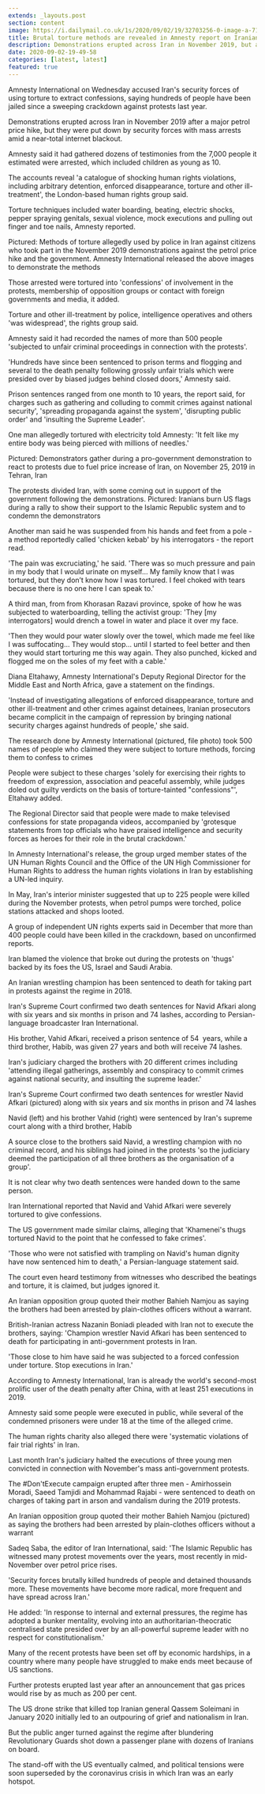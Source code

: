 ```yaml
---
extends: _layouts.post
section: content
image: https://i.dailymail.co.uk/1s/2020/09/02/19/32703256-0-image-a-71_1599071243786.jpg 
title: Brutal torture methods are revealed in Amnesty report on Iranian interrogation tactics 
description: Demonstrations erupted across Iran in November 2019, but arrested protesters were punished with brutal torture methods used to force confessions from them, Amnesty International has claimed. 
date: 2020-09-02-19-49-58 
categories: [latest, latest] 
featured: true 
--- 
```

Amnesty International on Wednesday accused Iran's security forces of using torture to extract confessions, saying hundreds of people have been jailed since a sweeping crackdown against protests last year.

Demonstrations erupted across Iran in November 2019 after a major petrol price hike, but they were put down by security forces with mass arrests amid a near-total internet blackout.

Amnesty said it had gathered dozens of testimonies from the 7,000 people it estimated were arrested, which included children as young as 10.

The accounts reveal 'a catalogue of shocking human rights violations, including arbitrary detention, enforced disappearance, torture and other ill-treatment', the London-based human rights group said.

Torture techniques included water boarding, beating, electric shocks, pepper spraying genitals, sexual violence, mock executions and pulling out finger and toe nails, Amnesty reported. 

Pictured: Methods of torture allegedly used by police in Iran against citizens who took part in the November 2019 demonstrations against the petrol price hike and the government. Amnesty International released the above images to demonstrate the methods

Those arrested were tortured into 'confessions' of involvement in the protests, membership of opposition groups or contact with foreign governments and media, it added.

Torture and other ill-treatment by police, intelligence operatives and others 'was widespread', the rights group said.

Amnesty said it had recorded the names of more than 500 people 'subjected to unfair criminal proceedings in connection with the protests'.

'Hundreds have since been sentenced to prison terms and flogging and several to the death penalty following grossly unfair trials which were presided over by biased judges behind closed doors,' Amnesty said.

Prison sentences ranged from one month to 10 years, the report said, for charges such as gathering and colluding to commit crimes against national security', 'spreading propaganda against the system', 'disrupting public order' and 'insulting the Supreme Leader'.

One man allegedly tortured with electricity told Amnesty: 'It felt like my entire body was being pierced with millions of needles.'

Pictured: Demonstrators gather during a pro-government demonstration to react to protests due to fuel price increase of Iran, on November 25, 2019 in Tehran, Iran

The protests divided Iran, with some coming out in support of the government following the demonstrations. Pictured: Iranians burn US flags during a rally to show their support to the Islamic Republic system and to condemn the demonstrators

Another man said he was suspended from his hands and feet from a pole - a method reportedly called 'chicken kebab' by his interrogators - the report read.

'The pain was excruciating,' he said. 'There was so much pressure and pain in my body that I would urinate on myself… My family know that I was tortured, but they don’t know how I was tortured. I feel choked with tears because there is no one here I can speak to.'

A third man, from from Khorasan Razavi province, spoke of how he was subjected to waterboarding, telling the activist group: 'They [my interrogators] would drench a towel in water and place it over my face.

'Then they would pour water slowly over the towel, which made me feel like I was suffocating… They would stop… until I started to feel better and then they would start torturing me this way again. They also punched, kicked and flogged me on the soles of my feet with a cable.' 

Diana Eltahawy, Amnesty International's Deputy Regional Director for the Middle East and North Africa, gave a statement on the findings. 

'Instead of investigating allegations of enforced disappearance, torture and other ill-treatment and other crimes against detainees, Iranian prosecutors became complicit in the campaign of repression by bringing national security charges against hundreds of people,' she said.

The research done by Amnesty International (pictured, file photo) took 500 names of people who claimed they were subject to torture methods, forcing them to confess to crimes

People were subject to these charges 'solely for exercising their rights to freedom of expression, association and peaceful assembly, while judges doled out guilty verdicts on the basis of torture-tainted "confessions"', Eltahawy added.

The Regional Director said that people were made to make televised confessions for state propaganda videos, accompanied by 'grotesque statements from top officials who have praised intelligence and security forces as heroes for their role in the brutal crackdown.'

In Amnesty International's release, the group urged member states of the UN Human Rights Council and the Office of the UN High Commissioner for Human Rights to address the human rights violations in Iran by establishing a UN-led inquiry.

In May, Iran's interior minister suggested that up to 225 people were killed during the November protests, when petrol pumps were torched, police stations attacked and shops looted.

A group of independent UN rights experts said in December that more than 400 people could have been killed in the crackdown, based on unconfirmed reports.

Iran blamed the violence that broke out during the protests on 'thugs' backed by its foes the US, Israel and Saudi Arabia. 

An Iranian wrestling champion has been sentenced to death for taking part in protests against the regime in 2018. 

Iran's Supreme Court confirmed two death sentences for Navid Afkari along with six years and six months in prison and 74 lashes, according to Persian-language broadcaster Iran International.  

His brother, Vahid Afkari, received a prison sentence of 54  years, while a third brother, Habib, was given 27 years and both will receive 74 lashes. 

Iran's judiciary charged the brothers with 20 different crimes including 'attending illegal gatherings, assembly and conspiracy to commit crimes against national security, and insulting the supreme leader.'  

Iran's Supreme Court confirmed two death sentences for wrestler Navid Afkari (pictured) along with six years and six months in prison and 74 lashes

Navid (left) and his brother Vahid (right) were sentenced by Iran's supreme court along with a third brother, Habib 

A source close to the brothers said Navid, a wrestling champion with no criminal record, and his siblings had joined in the protests 'so the judiciary deemed the participation of all three brothers as the organisation of a group'. 

It is not clear why two death sentences were handed down to the same person.  

Iran International reported that Navid and Vahid Afkari were severely tortured to give confessions. 

The US government made similar claims, alleging that 'Khamenei's thugs tortured Navid to the point that he confessed to fake crimes'.

'Those who were not satisfied with trampling on Navid's human dignity have now sentenced him to death,' a Persian-language statement said.  

The court even heard testimony from witnesses who described the beatings and torture, it is claimed, but judges ignored it.  

An Iranian opposition group quoted their mother Bahieh Namjou as saying the brothers had been arrested by plain-clothes officers without a warrant. 

British-Iranian actress Nazanin Boniadi pleaded with Iran not to execute the brothers, saying: 'Champion wrestler Navid Afkari has been sentenced to death for participating in anti-government protests in Iran. 

'Those close to him have said he was subjected to a forced confession under torture. Stop executions in Iran.'

According to Amnesty International, Iran is already the world's second-most prolific user of the death penalty after China, with at least 251 executions in 2019. 

Amnesty said some people were executed in public, while several of the condemned prisoners were under 18 at the time of the alleged crime.  

The human rights charity also alleged there were 'systematic violations of fair trial rights' in Iran.  

Last month Iran's judiciary halted the executions of three young men convicted in connection with November's mass anti-government protests.   

The #Don'tExecute campaign erupted after three men - Amirhossein Moradi, Saeed Tamjidi and Mohammad Rajabi - were sentenced to death on charges of taking part in arson and vandalism during the 2019 protests.

An Iranian opposition group quoted their mother Bahieh Namjou (pictured) as saying the brothers had been arrested by plain-clothes officers without a warrant

Sadeq Saba, the editor of Iran International, said: 'The Islamic Republic has witnessed many protest movements over the years, most recently in mid-November over petrol price rises. 

'Security forces brutally killed hundreds of people and detained thousands more. These movements have become more radical, more frequent and have spread across Iran.'

He added: 'In response to internal and external pressures, the regime has adopted a bunker mentality, evolving into an authoritarian-theocratic centralised state presided over by an all-powerful supreme leader with no respect for constitutionalism.'

Many of the recent protests have been set off by economic hardships, in a country where many people have struggled to make ends meet because of US sanctions. 

Further protests erupted last year after an announcement that gas prices would rise by as much as 200 per cent.

The US drone strike that killed top Iranian general Qassem Soleimani in January 2020 initially led to an outpouring of grief and nationalism in Iran. 

But the public anger turned against the regime after blundering Revolutionary Guards shot down a passenger plane with dozens of Iranians on board. 

The stand-off with the US eventually calmed, and political tensions were soon superseded by the coronavirus crisis in which Iran was an early hotspot. 

